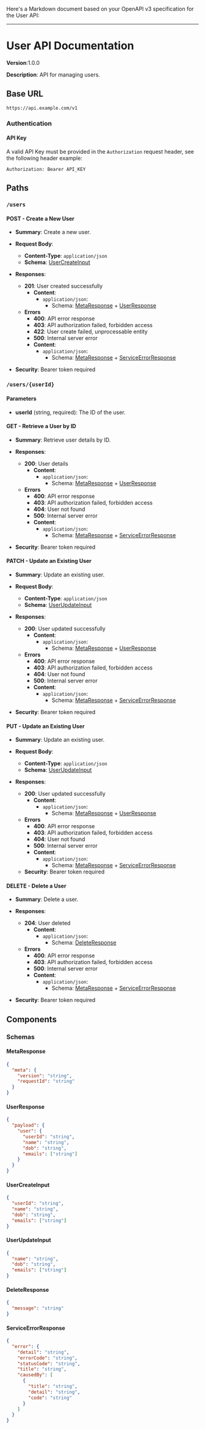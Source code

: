 Here's a Markdown document based on your OpenAPI v3 specification for the User API:

---

# User API Documentation

**Version**:1.0.0

**Description**: API for managing users.

## Base URL

`https://api.example.com/v1`

### Authentication

#### API Key

A valid API Key must be provided in the `Authorization` request header, see the following header example:

`Authorization: Bearer API_KEY`

## Paths

### `/users`

#### **POST** - Create a New User

- **Summary**: Create a new user.
- **Request Body**:

  - **Content-Type**: `application/json`
  - **Schema**: [UserCreateInput](#usercreateinput)

- **Responses**:
  - **201**: User created successfully
    - **Content**:
      - `application/json`:
        - Schema: [MetaResponse](#metaresponse) + [UserResponse](#userresponse)
  - **Errors**
    - **400**: API error response
    - **403**: API authorization failed, forbidden access
    - **422**: User create failed, unprocessable entity
    - **500**: Internal server error
    - **Content**:
      - `application/json`:
        - Schema: [MetaResponse](#metaresponse) + [ServiceErrorResponse](#serviceerrorresponse)
- **Security**: Bearer token required

### `/users/{userId}`

#### Parameters

- **userId** (string, required): The ID of the user.

#### **GET** - Retrieve a User by ID

- **Summary**: Retrieve user details by ID.

- **Responses**:
  - **200**: User details
    - **Content**:
      - `application/json`:
        - Schema: [MetaResponse](#metaresponse) + [UserResponse](#userresponse)
  - **Errors**
    - **400**: API error response
    - **403**: API authorization failed, forbidden access
    - **404**: User not found
    - **500**: Internal server error
    - **Content**:
      - `application/json`:
        - Schema: [MetaResponse](#metaresponse) + [ServiceErrorResponse](#serviceerrorresponse)
- **Security**: Bearer token required

#### **PATCH** - Update an Existing User

- **Summary**: Update an existing user.
- **Request Body**:

  - **Content-Type**: `application/json`
  - **Schema**: [UserUpdateInput](#userupdateinput)

- **Responses**:
  - **200**: User updated successfully
    - **Content**:
      - `application/json`:
        - Schema: [MetaResponse](#metaresponse) + [UserResponse](#userresponse)
  - **Errors**
    - **400**: API error response
    - **403**: API authorization failed, forbidden access
    - **404**: User not found
    - **500**: Internal server error
    - **Content**:
      - `application/json`:
        - Schema: [MetaResponse](#metaresponse) + [ServiceErrorResponse](#serviceerrorresponse)
- **Security**: Bearer token required

#### **PUT** - Update an Existing User

- **Summary**: Update an existing user.
- **Request Body**:

  - **Content-Type**: `application/json`
  - **Schema**: [UserUpdateInput](#userupdateinput)

- **Responses**:
  - **200**: User updated successfully
    - **Content**:
      - `application/json`:
        - Schema: [MetaResponse](#metaresponse) + [UserResponse](#userresponse)
  - **Errors**
    - **400**: API error response
    - **403**: API authorization failed, forbidden access
    - **404**: User not found
    - **500**: Internal server error
    - **Content**:
      - `application/json`:
        - Schema: [MetaResponse](#metaresponse) + [ServiceErrorResponse](#serviceerrorresponse)
  - **Security**: Bearer token required

#### **DELETE** - Delete a User

- **Summary**: Delete a user.

- **Responses**:
  - **204**: User deleted
    - **Content**:
      - `application/json`:
        - Schema: [DeleteResponse](#deleteresponse)
  - **Errors**
    - **400**: API error response
    - **403**: API authorization failed, forbidden access
    - **500**: Internal server error
    - **Content**:
      - `application/json`:
        - Schema: [MetaResponse](#metaresponse) + [ServiceErrorResponse](#serviceerrorresponse)
- **Security**: Bearer token required

## Components

### Schemas

#### MetaResponse

```json
{
  "meta": {
    "version": "string",
    "requestId": "string"
  }
}
```

#### UserResponse

```json
{
  "payload": {
    "user": {
      "userId": "string",
      "name": "string",
      "dob": "string",
      "emails": ["string"]
    }
  }
}
```

#### UserCreateInput

```json
{
  "userId": "string",
  "name": "string",
  "dob": "string",
  "emails": ["string"]
}
```

#### UserUpdateInput

```json
{
  "name": "string",
  "dob": "string",
  "emails": ["string"]
}
```

#### DeleteResponse

```json
{
  "message": "string"
}
```

#### ServiceErrorResponse

```json
{
  "error": {
    "detail": "string",
    "errorCode": "string",
    "statusCode": "string",
    "title": "string",
    "causedBy": [
      {
        "title": "string",
        "detail": "string",
        "code": "string"
      }
    ]
  }
}
```
